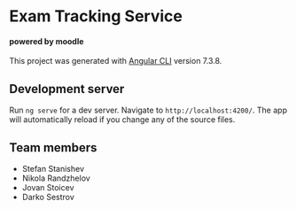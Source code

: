 # Exam Tracking Service
#### powered by moodle

This project was generated with [Angular CLI](https://github.com/angular/angular-cli) version 7.3.8.

## Development server

Run `ng serve` for a dev server. Navigate to `http://localhost:4200/`. The app will automatically reload if you change any of the source files.

## Team members
* Stefan Stanishev
* Nikola Randzhelov
* Jovan Stoicev
* Darko Sestrov
